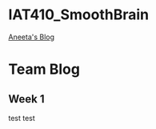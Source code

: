 # IAT410_SmoothBrain

<a href="aneeta">Aneeta's Blog</a>

<h1>Team Blog</h1>

<h2>Week 1</h2>

<section id="#aneeta">
  <p>test test</p>
  
  </section>

